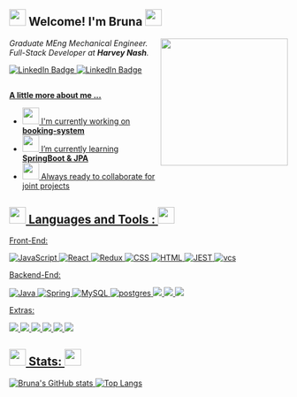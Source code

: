 <h2> 
  <img src="https://media.giphy.com/media/xT0GqgR2vg6h0mkfrW/giphy.gif" width="30">
  Welcome! I'm Bruna
  <img src="https://media.giphy.com/media/xT0GqgR2vg6h0mkfrW/giphy.gif" width="30">
</h2>
<img 
  align='right' 
  src="https://media.giphy.com/media/Uij3XZvlPkHjMDCz1w/giphy.gif" 
  width="230"
>

<p>
  <em>
  Graduate MEng Mechanical Engineer.
  </br>
  Full-Stack Developer at <b>Harvey Nash</b>.
    </em>
</p>
<div>
<a href="https://www.linkedin.com/in/bruna-moura-0b46b8120/">
    <img 
      src="https://img.shields.io/badge/-brunamoura-black?style=round-square&logo=Linkedin&logoColor=white" 
      alt="LinkedIn Badge"
/>
<a href="https://github.com/BBGMoura">
<img 
    src="https://img.shields.io/github/followers/BBGMoura?label=follow&style=social" 
    alt="LinkedIn Badge"/>
</div>

<h2></h2>

 <b> A little more about me ... </b>
- <img src="https://media.giphy.com/media/WUlplcMpOCEmTGBtBW/giphy.gif" width="30">  I'm currently working on <b>booking-system </b>
- <img src="https://media.giphy.com/media/LpiVeIRgrqVsZJpM5H/giphy.gif" width="30">  I’m currently learning <b> SpringBoot & JPA </b>
- <img src="https://media.giphy.com/media/PHhaNieEvkHao/giphy.gif" width="30">  Always ready to collaborate for joint projects


<h2 >
  <img src="https://media.giphy.com/media/xT0GqgR2vg6h0mkfrW/giphy.gif" width="30">
   Languages and Tools :
  <img src="https://media.giphy.com/media/xT0GqgR2vg6h0mkfrW/giphy.gif" width="30">
</h2>
  
Front-End:

  <div>
    <img src="https://img.shields.io/badge/JavaScript-F7DF1E?style=for-the-badge&logo=javascript&logoColor=black" title="JavaScript" alt="JavaScript" />
    <img src="https://img.shields.io/badge/react-%2320232a.svg?style=for-the-badge&logo=react&logoColor=%2361DAFB" title="React" alt="React"/>
    <img src="https://img.shields.io/badge/redux-%23593d88.svg?style=for-the-badge&logo=redux&logoColor=white" title="Redux" alt="Redux "/>
    <img src="https://img.shields.io/badge/CSS-1572B6?style=for-the-badge&logo=css3&logoColor=white"  title="CSS3" alt="CSS" />
    <img src="https://img.shields.io/badge/html5-%23E34F26.svg?style=for-the-badge&logo=html5&logoColor=white" title="HTML5" alt="HTML"/>
    <img src="https://img.shields.io/badge/-jest-%23C21325?style=for-the-badge&logo=jest&logoColor=white" title="JEST" alt="JEST"/>
    <img src="https://img.shields.io/badge/Visual%20Studio%20Code-0078d7.svg?style=for-the-badge&logo=visual-studio-code&logoColor=white" title="vcs" alt="vcs"/>
  </div>
  
Backend-End:
  
  <div>
    <img src="https://img.shields.io/badge/java-%23ED8B00.svg?style=for-the-badge&logo=openjdk&logoColor=white" title="Java" alt="Java"/>
    <img src="https://img.shields.io/badge/spring-%236DB33F.svg?style=for-the-badge&logo=spring&logoColor=white" title="Spring" alt="Spring" />
    <img src="https://img.shields.io/badge/mysql-%2300f.svg?style=for-the-badge&logo=mysql&logoColor=white" title="MySQL"  alt="MySQL" />
    <img src="https://img.shields.io/badge/postgres-%23316192.svg?style=for-the-badge&logo=postgresql&logoColor=white" title="postgres"  alt="postgres" />
    <img src="https://img.shields.io/badge/nginx-%23009639.svg?style=for-the-badge&logo=nginx&logoColor=white"/>
    <img src="https://img.shields.io/badge/Maven-C71A36?style=for-the-badge&logo=Apache%20Maven&logoColor=white"/>
    <img src="https://img.shields.io/badge/IntelliJ-000000.svg?style=for-the-badge&logo=intellij-idea&logoColor=white"/>
  </div>

Extras:

 <div>
  <img src="https://img.shields.io/badge/Linux-FCC624?style=for-the-badge&logo=linux&logoColor=black" />
  <img src="https://img.shields.io/badge/PowerShell-%235391FE.svg?style=for-the-badge&logo=powershell&logoColor=white" />
    <img src="https://img.shields.io/badge/git-%23F05033.svg?style=for-the-badge&logo=git&logoColor=white" />
  <img src="https://img.shields.io/badge/-Arduino-00979D?style=for-the-badge&logo=Arduino&logoColor=white" />
  <img src="https://img.shields.io/badge/c++-%2300599C.svg?style=for-the-badge&logo=c%2B%2B&logoColor=white" />
  <img src="https://img.shields.io/badge/docker-%230db7ed.svg?style=for-the-badge&logo=docker&logoColor=white" />
 </div>

 <h2>
   <img src="https://media.giphy.com/media/xT0GqgR2vg6h0mkfrW/giphy.gif" width="30">
   Stats:
   <img src="https://media.giphy.com/media/xT0GqgR2vg6h0mkfrW/giphy.gif" width="30">
 </h2>
 
![Bruna's GitHub stats](https://github-readme-stats.vercel.app/api?username=BBGMoura&theme=dracula&show_icons=true)
![Top Langs](https://github-readme-stats.vercel.app/api/top-langs/?username=BBGMoura&layout=compact&theme=dracula)

